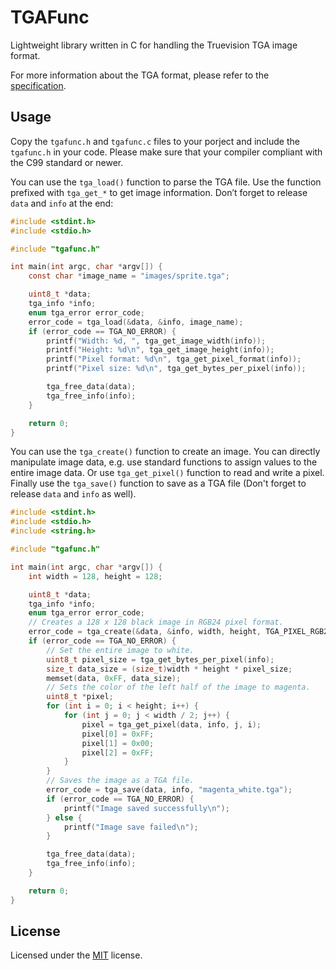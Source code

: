 # TGAFunc

Lightweight library written in C for handling the Truevision TGA image format.

For more information about the TGA format, please refer to the
[specification](http://www.dca.fee.unicamp.br/~martino/disciplinas/ea978/tgaffs.pdf).

## Usage

Copy the `tgafunc.h` and `tgafunc.c` files to your porject and include the
`tgafunc.h` in your code. Please make sure that your compiler compliant with
the C99 standard or newer.

You can use the `tga_load()` function to parse the TGA file. Use the function
prefixed with `tga_get_*` to get image information. Don’t forget to release
`data` and `info` at the end:

```c
#include <stdint.h>
#include <stdio.h>

#include "tgafunc.h"

int main(int argc, char *argv[]) {
    const char *image_name = "images/sprite.tga";

    uint8_t *data;
    tga_info *info;
    enum tga_error error_code;
    error_code = tga_load(&data, &info, image_name);
    if (error_code == TGA_NO_ERROR) {
        printf("Width: %d, ", tga_get_image_width(info));
        printf("Height: %d\n", tga_get_image_height(info));
        printf("Pixel format: %d\n", tga_get_pixel_format(info));
        printf("Pixel size: %d\n", tga_get_bytes_per_pixel(info));

        tga_free_data(data);
        tga_free_info(info);
    }

    return 0;
}

```

You can use the `tga_create()` function to create an image. You can directly
manipulate image data, e.g. use standard functions to assign values to the
entire image data. Or use `tga_get_pixel()` function to read and write a pixel.
Finally use the `tga_save()` function to save as a TGA file (Don't forget to
release `data` and `info` as well).

```c
#include <stdint.h>
#include <stdio.h>
#include <string.h>

#include "tgafunc.h"

int main(int argc, char *argv[]) {
    int width = 128, height = 128;

    uint8_t *data;
    tga_info *info;
    enum tga_error error_code;
    // Creates a 128 x 128 black image in RGB24 pixel format.
    error_code = tga_create(&data, &info, width, height, TGA_PIXEL_RGB24);
    if (error_code == TGA_NO_ERROR) {
        // Set the entire image to white.
        uint8_t pixel_size = tga_get_bytes_per_pixel(info);
        size_t data_size = (size_t)width * height * pixel_size;
        memset(data, 0xFF, data_size);
        // Sets the color of the left half of the image to magenta.
        uint8_t *pixel;
        for (int i = 0; i < height; i++) {
            for (int j = 0; j < width / 2; j++) {
                pixel = tga_get_pixel(data, info, j, i);
                pixel[0] = 0xFF;
                pixel[1] = 0x00;
                pixel[2] = 0xFF;
            }
        }
        // Saves the image as a TGA file.
        error_code = tga_save(data, info, "magenta_white.tga");
        if (error_code == TGA_NO_ERROR) {
            printf("Image saved successfully\n");
        } else {
            printf("Image save failed\n");
        }

        tga_free_data(data);
        tga_free_info(info);
    }

    return 0;
}

```

## License

Licensed under the [MIT](LICENSE) license.
